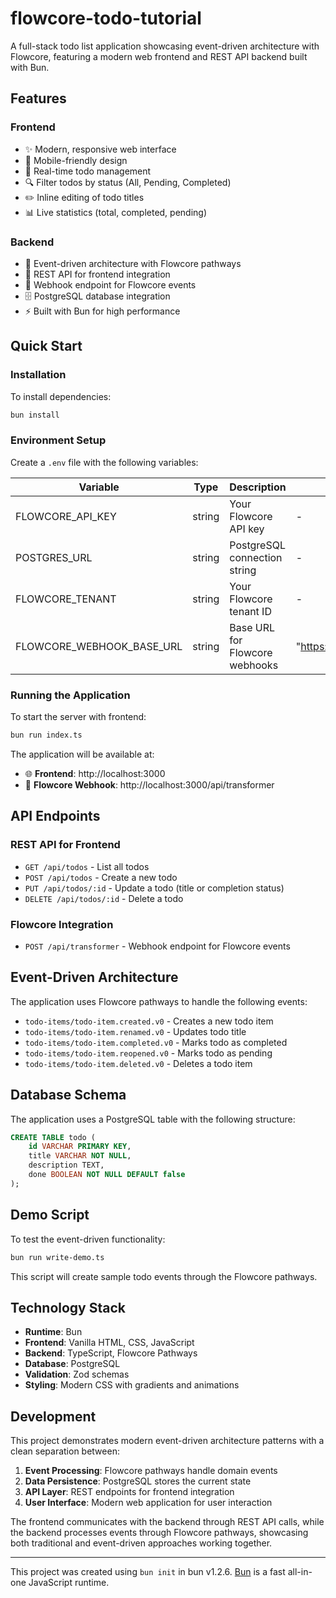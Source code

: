 # flowcore-todo-tutorial

A full-stack todo list application showcasing event-driven architecture with Flowcore, featuring a modern web frontend and REST API backend built with Bun.

## Features

### Frontend
- ✨ Modern, responsive web interface
- 📱 Mobile-friendly design
- 🎯 Real-time todo management
- 🔍 Filter todos by status (All, Pending, Completed)
- ✏️ Inline editing of todo titles
- 📊 Live statistics (total, completed, pending)

### Backend
- 🚀 Event-driven architecture with Flowcore pathways
- 🔗 REST API for frontend integration
- 📡 Webhook endpoint for Flowcore events
- 🗄️ PostgreSQL database integration
- ⚡ Built with Bun for high performance

## Quick Start

### Installation

To install dependencies:

```bash
bun install
```

### Environment Setup

Create a `.env` file with the following variables:

| Variable | Type | Description | Default | Required |
|----------|------|-------------|----------|----------|
| FLOWCORE_API_KEY | string | Your Flowcore API key | - | ✓ |
| POSTGRES_URL | string | PostgreSQL connection string | - | ✓ |
| FLOWCORE_TENANT | string | Your Flowcore tenant ID | - | ✓ |
| FLOWCORE_WEBHOOK_BASE_URL | string | Base URL for Flowcore webhooks | "https://webhook.api.flowcore.io" | |

### Running the Application

To start the server with frontend:

```bash
bun run index.ts
```

The application will be available at:
- 🌐 **Frontend**: http://localhost:3000
- 📡 **Flowcore Webhook**: http://localhost:3000/api/transformer

## API Endpoints

### REST API for Frontend

- `GET /api/todos` - List all todos
- `POST /api/todos` - Create a new todo
- `PUT /api/todos/:id` - Update a todo (title or completion status)
- `DELETE /api/todos/:id` - Delete a todo

### Flowcore Integration

- `POST /api/transformer` - Webhook endpoint for Flowcore events

## Event-Driven Architecture

The application uses Flowcore pathways to handle the following events:

- `todo-items/todo-item.created.v0` - Creates a new todo item
- `todo-items/todo-item.renamed.v0` - Updates todo title
- `todo-items/todo-item.completed.v0` - Marks todo as completed
- `todo-items/todo-item.reopened.v0` - Marks todo as pending
- `todo-items/todo-item.deleted.v0` - Deletes a todo item

## Database Schema

The application uses a PostgreSQL table with the following structure:

```sql
CREATE TABLE todo (
    id VARCHAR PRIMARY KEY,
    title VARCHAR NOT NULL,
    description TEXT,
    done BOOLEAN NOT NULL DEFAULT false
);
```

## Demo Script

To test the event-driven functionality:

```bash
bun run write-demo.ts
```

This script will create sample todo events through the Flowcore pathways.

## Technology Stack

- **Runtime**: Bun
- **Frontend**: Vanilla HTML, CSS, JavaScript
- **Backend**: TypeScript, Flowcore Pathways
- **Database**: PostgreSQL
- **Validation**: Zod schemas
- **Styling**: Modern CSS with gradients and animations

## Development

This project demonstrates modern event-driven architecture patterns with a clean separation between:

1. **Event Processing**: Flowcore pathways handle domain events
2. **Data Persistence**: PostgreSQL stores the current state
3. **API Layer**: REST endpoints for frontend integration
4. **User Interface**: Modern web application for user interaction

The frontend communicates with the backend through REST API calls, while the backend processes events through Flowcore pathways, showcasing both traditional and event-driven approaches working together.

---

This project was created using `bun init` in bun v1.2.6. [Bun](https://bun.sh) is a fast all-in-one JavaScript runtime.
